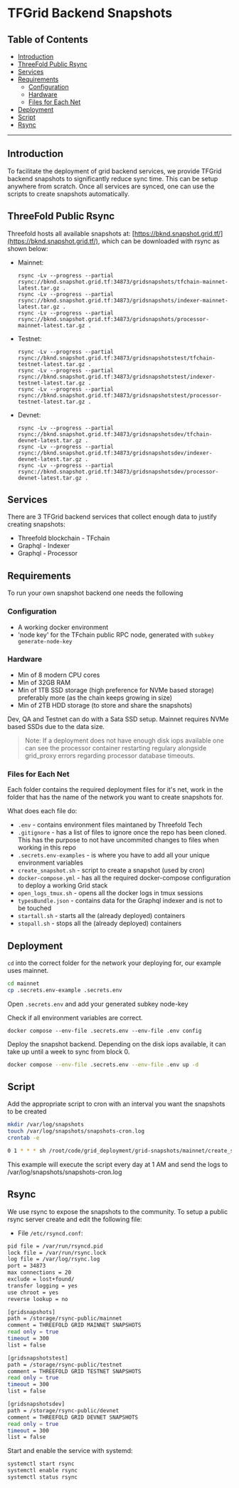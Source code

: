 <h1>TFGrid Backend Snapshots</h1>

<h2>Table of Contents</h2>

- [Introduction](#introduction)
- [ThreeFold Public Rsync](#threefold-public-rsync)
- [Services](#services)
- [Requirements](#requirements)
  - [Configuration](#configuration)
  - [Hardware](#hardware)
  - [Files for Each Net](#files-for-each-net)
- [Deployment](#deployment)
- [Script](#script)
- [Rsync](#rsync)

---

## Introduction

To facilitate the deployment of grid backend services, we provide TFGrid backend snapshots to significantly reduce sync time. This can be setup anywhere from scratch. Once all services are synced, one can use the scripts to create snapshots automatically.

## ThreeFold Public Rsync

Threefold hosts all available snapshots at: [https://bknd.snapshot.grid.tf/](https://bknd.snapshot.grid.tf/), which can be downloaded with rsync as shown below:

- Mainnet:
    ```
    rsync -Lv --progress --partial rsync://bknd.snapshot.grid.tf:34873/gridsnapshots/tfchain-mainnet-latest.tar.gz .  
    rsync -Lv --progress --partial rsync://bknd.snapshot.grid.tf:34873/gridsnapshots/indexer-mainnet-latest.tar.gz .  
    rsync -Lv --progress --partial rsync://bknd.snapshot.grid.tf:34873/gridsnapshots/processor-mainnet-latest.tar.gz .  
    ```

- Testnet:
    ```
    rsync -Lv --progress --partial rsync://bknd.snapshot.grid.tf:34873/gridsnapshotstest/tfchain-testnet-latest.tar.gz .  
    rsync -Lv --progress --partial rsync://bknd.snapshot.grid.tf:34873/gridsnapshotstest/indexer-testnet-latest.tar.gz .  
    rsync -Lv --progress --partial rsync://bknd.snapshot.grid.tf:34873/gridsnapshotstest/processor-testnet-latest.tar.gz .  
    ```
- Devnet:
    ```
    rsync -Lv --progress --partial rsync://bknd.snapshot.grid.tf:34873/gridsnapshotsdev/tfchain-devnet-latest.tar.gz .  
    rsync -Lv --progress --partial rsync://bknd.snapshot.grid.tf:34873/gridsnapshotsdev/indexer-devnet-latest.tar.gz .  
    rsync -Lv --progress --partial rsync://bknd.snapshot.grid.tf:34873/gridsnapshotsdev/processor-devnet-latest.tar.gz .   
    ```
## Services

There are 3 TFGrid backend services that collect enough data to justify creating snapshots:

- Threefold blockchain - TFchain
- Graphql - Indexer
- Graphql - Processor


## Requirements

To run your own snapshot backend one needs the following

### Configuration

- A working docker environment
- 'node key' for the TFchain public RPC node, generated with `subkey generate-node-key`

### Hardware

- Min of 8 modern CPU cores
- Min of 32GB RAM
- Min of 1TB SSD storage (high preference for NVMe based storage) preferably more (as the chain keeps growing in size)
- Min of 2TB HDD storage (to store and share the snapshots)

Dev, QA and Testnet can do with a Sata SSD setup. Mainnet requires NVMe based SSDs due to the data size.

> Note: If a deployment does not have enough disk iops available one can see the processor container restarting regulary alongside grid_proxy errors regarding processor database timeouts.


### Files for Each Net

Each folder contains the required deployment files for it's net, work in the folder that has the name of the network you want to create snapshots for.

What does each file do:
- `.env` - contains environment files maintaned by Threefold Tech
- `.gitignore` - has a list of files to ignore once the repo has been cloned. This has the purpose to not have uncommited changes to files when working in this repo
- `.secrets.env-examples` - is where you have to add all your unique environment variables
- `create_snapshot.sh` - script to create a snapshot (used by cron)
- `docker-compose.yml` - has all the required docker-compose configuration to deploy a working Grid stack
- `open_logs_tmux.sh` - opens all the docker logs in tmux sessions
- `typesBundle.json` - contains data for the Graphql indexer and is not to be touched
- `startall.sh` - starts all the (already deployed) containers
- `stopall.sh` - stops all the (already deployed) containers


## Deployment

`cd` into the correct folder for the network your deploying for, our example uses mainnet.

```sh
cd mainnet
cp .secrets.env-example .secrets.env
```

Open `.secrets.env` and add your generated subkey node-key

Check if all environment variables are correct.
```
docker compose --env-file .secrets.env --env-file .env config
```

Deploy the snapshot backend. Depending on the disk iops available, it can take up until a week to sync from block 0.

```sh
docker compose --env-file .secrets.env --env-file .env up -d
```

## Script

Add the appropriate script to cron with an interval you want the snapshots to be created

```sh
mkdir /var/log/snapshots
touch /var/log/snapshots/snapshots-cron.log
crontab -e
```

```sh
0 1 * * * sh /root/code/grid_deployment/grid-snapshots/mainnet/create_snapshot.sh > /var/log/snapshots/snapshots-cron.log 2>&1
```

This example will execute the script every day at 1 AM and send the logs to /var/log/snapshots/snapshots-cron.log


## Rsync

We use rsync to expose the snapshots to the community. To setup a public rsync server create and edit the following file:

- File `/etc/rsyncd.conf`:

```sh
pid file = /var/run/rsyncd.pid
lock file = /var/run/rsync.lock
log file = /var/log/rsync.log
port = 34873
max connections = 20
exclude = lost+found/
transfer logging = yes
use chroot = yes
reverse lookup = no

[gridsnapshots]
path = /storage/rsync-public/mainnet
comment = THREEFOLD GRID MAINNET SNAPSHOTS
read only = true
timeout = 300
list = false

[gridsnapshotstest]
path = /storage/rsync-public/testnet
comment = THREEFOLD GRID TESTNET SNAPSHOTS
read only = true
timeout = 300
list = false

[gridsnapshotsdev]
path = /storage/rsync-public/devnet
comment = THREEFOLD GRID DEVNET SNAPSHOTS
read only = true
timeout = 300
list = false
```

Start and enable the service with systemd:

```sh
systemctl start rsync
systemctl enable rsync
systemctl status rsync
```

